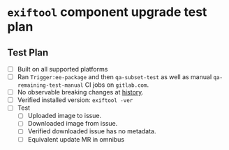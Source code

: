 # `exiftool` component upgrade test plan 

## Test Plan

* [ ] Built on all supported platforms
* [ ] Ran `Trigger:ee-package` and then `qa-subset-test` as well as manual `qa-remaining-test-manual` CI jobs on `gitlab.com`.
* [ ] No observable breaking changes at [history](https://exiftool.org/history.html).
* [ ] Verified installed version: `exiftool -ver`
* [ ] Test
  * [ ] Uploaded image to issue.
  * [ ] Downloaded image from issue.
  * [ ] Verified downloaded issue has no metadata.
  * [ ] Equivalent update MR in omnibus